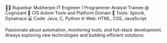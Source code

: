 👨‍💻 Rupankar Mukherjee
IT Engineer | Programmer Analyst Trainee @ Cognizant
📍 CIS Autom Tools and Platform Domain
🔧 Tools: Splunk, Dynatrace
💻 Code: Java, C, Python
🌐 Web: HTML, CSS, JavaScript

Passionate about automation, monitoring tools, and full-stack development. Always exploring new technologies and building efficient solutions.


<!---
Rupankar14/Rupankar14 is a ✨ special ✨ repository because its `README.md` (this file) appears on your GitHub profile.
You can click the Preview link to take a look at your changes.
--->
